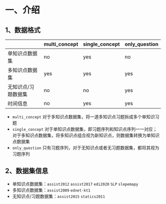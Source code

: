 # 一、介绍

## 1、数据格式

|                     | multi_concept | single_concept | only_question |
| ------------------- | ------------- | -------------- | ------------- |
| 单知识点数据集      | no            | yes            | no            |
| 多知识点数据集      | yes           | yes            | yes           |
| 无知识点/习题数据集 | no            | no             | yes           |
| 时间信息            | no            | yes            | yes           |

- `multi_concept` 对于多知识点数据集，将一道多知识点习题拆成多个单知识习题
- `single_concept` 对于单知识点数据集，即习题序列和知识点序列一一对应；对于多知识点数据集，将多知识点组合视为新知识点，则数据集转换为单知识点数据集
- `only_question` 只有习题序列，对于无知识点或者无习题数据集，都将其视为习题序列

## 2、数据集信息

- 单知识点数据集：`assist2012` `assist2017` `edi2020` `SLP` `slepemapy`
- 多知识点数据集：`assist2009` `ednet-kt1`
- 无知识点/习题数据集：`assist2015` `statics2011`
